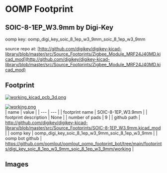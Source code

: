 # OOMP Footprint  
## SOIC-8-1EP_W3.9mm  by Digi-Key  
  
oomp key: oomp_digi_key_soic_8_1ep_w3_9mm_soic_8_1ep_w3_9mm  
  
source repo at: [http://github.com/digikey/digikey-kicad-library/blob/master/src/Source_Footprints/Zigbee_Module_MRF24J40MD.kicad_mod](http://github.com/digikey/digikey-kicad-library/blob/master/src/Source_Footprints/Zigbee_Module_MRF24J40MD.kicad_mod)  
## Footprint  
  
[![working_kicad_pcb_3d.png](working_kicad_pcb_3d_600.png)](working_kicad_pcb_3d.png)  
  
[![working.png](working_600.png)](working.png)  
| name | value | 
| --- | --- | 
| footprint name | SOIC-8-1EP_W3.9mm | 
| footprint description | None | 
| number of pads | 9 | 
| github path | http://github.com/digikey/digikey-kicad-library/blob/master/src/Source_Footprints/SOIC-8-1EP_W3.9mm.kicad_mod | 
| oomp key | oomp_digi_key_soic_8_1ep_w3_9mm_soic_8_1ep_w3_9mm | 
| oomp bot github | https://github.com/oomlout/oomlout_oomp_footprint_bot/tree/main/footprints/digi_key_soic_8_1ep_w3_9mm_soic_8_1ep_w3_9mm/working | 
## Images  
